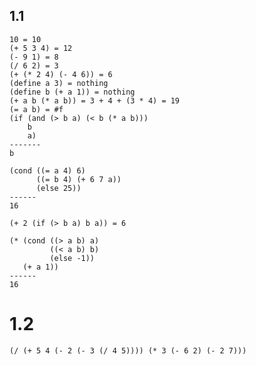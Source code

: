 ## 1.1
```
10 = 10
(+ 5 3 4) = 12
(- 9 1) = 8
(/ 6 2) = 3
(+ (* 2 4) (- 4 6)) = 6
(define a 3) = nothing
(define b (+ a 1)) = nothing
(+ a b (* a b)) = 3 + 4 + (3 * 4) = 19
(= a b) = #f
(if (and (> b a) (< b (* a b)))
    b
    a)
-------
b

(cond ((= a 4) 6)
      ((= b 4) (+ 6 7 a))
      (else 25))
------
16

(+ 2 (if (> b a) b a)) = 6

(* (cond ((> a b) a)
         ((< a b) b)
         (else -1))
   (+ a 1))
------
16
```

# 1.2
`(/ (+ 5 4 (- 2 (- 3 (/ 4 5)))) (* 3 (- 6 2) (- 2 7)))`
